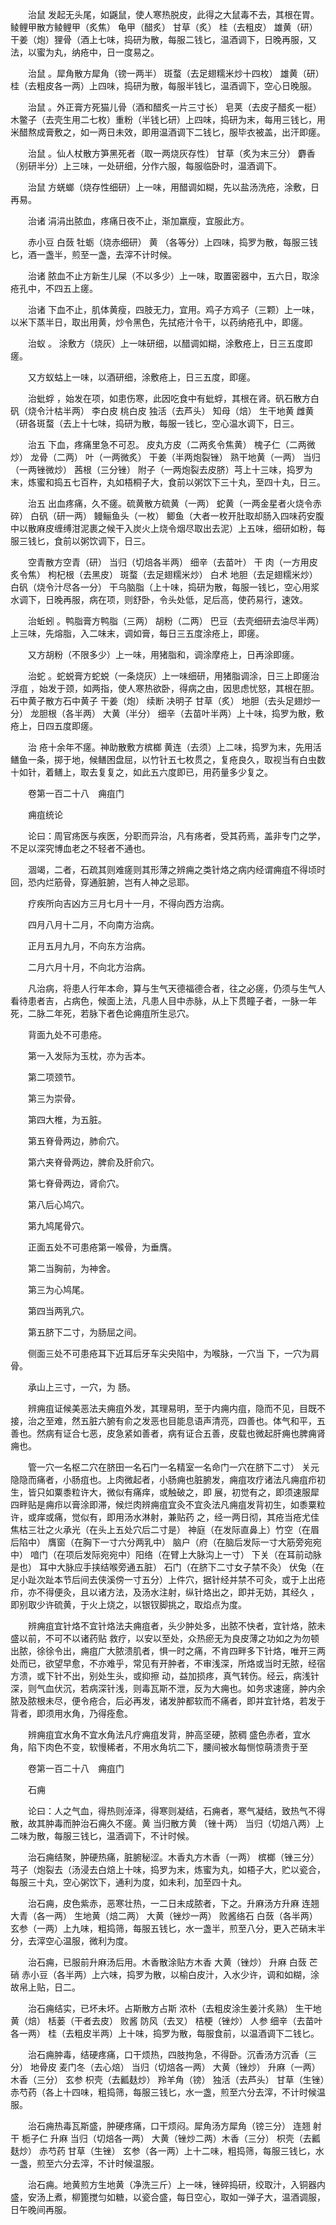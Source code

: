 <!-- { "loadSidebar": true } -->
　　治鼠 发起无头尾，如鼷鼠，使人寒热脱皮，此得之大鼠毒不去，其根在胃。鲮鲤甲散方鲮鲤甲（炙焦） 龟甲（醋炙） 甘草（炙） 桂（去粗皮） 雄黄（研） 干姜（炮）狸骨（酒上七味，捣研为散，每服二钱匕，温酒调下，日晚再服，又法，以蜜为丸，纳疮中，日一度易之。

　　治鼠 。犀角散方犀角（镑一两半） 斑蝥（去足翅糯米炒十四枚） 雄黄（研） 桂（去粗皮各一两）上四味，捣研为散，每服半钱匕，温酒调下，空心日晚服。

　　治鼠 。外正膏方死猫儿骨（酒和醋炙一片三寸长） 皂荚（去皮子醋炙一梃） 木鳖子（去壳生用二七枚）重粉（半钱匕研）上四味，捣研为末，每用三钱匕，用米醋熬成膏敷之，如一两日未效，即用温酒调下二钱匕，服毕衣被盖，出汗即瘥。

　　治鼠 。仙人杖散方笋黑死者（取一两烧灰存性） 甘草（炙为末三分） 麝香（别研半分）上三味，一处研细，分作六服，每服临卧时，温酒调下。

　　治鼠 方蜣螂（烧存性细研）上一味，用醋调如糊，先以盐汤洗疮，涂敷，日再易。

　　治诸 涓涓出脓血，疼痛日夜不止，渐加羸瘦，宜服此方。

　　赤小豆 白蔹 牡蛎（烧赤细研） 黄 （各等分）上四味，捣罗为散，每服三钱匕，酒一盏半，煎至一盏，去滓不计时候。

　　治诸 脓血不止方新生儿屎（不以多少）上一味，取置密器中，五六日，取涂疮孔中，不四五上瘥。

　　治诸 下血不止，肌体黄瘦，四肢无力，宜用。鸡子方鸡子（三颗）上一味，以米下蒸半日，取出用黄，炒令黑色，先拭疮汁令干，以药纳疮孔中，即瘥。

　　治蚁 。 涂敷方（烧灰）上一味研细，以醋调如糊，涂敷疮上，日三五度即瘥。

　　又方蚁蛄上一味，以酒研细，涂敷疮上，日三五度，即瘥。

　　治蚍蜉 ，始发在项，如患伤寒，此因吃食中有蚍蜉，其根在肾。矾石散方白矾（烧令汁枯半两） 李白皮 桃白皮 独活（去芦头） 知母（焙） 生干地黄 雌黄（研各斑蝥（去上十七味，捣研为散，每服一钱匕，空心温水调下，日三。

　　治五 下血，疼痛里急不可忍。 皮丸方皮（二两炙令焦黄） 槐子仁（二两微炒） 龙骨（二两） 叶（一两微炙） 干姜（半两炮裂锉） 熟干地黄（一两） 当归（一两锉微炒） 茜根（三分锉） 附子（一两炮裂去皮脐）芎上十三味，捣罗为末，炼蜜和捣五七百杵，丸如梧桐子大，食前以粥饮下三十丸，至四十丸，日三。

　　治五 出血疼痛，久不瘥。硫黄散方硫黄（一两） 蛇黄（一两金星者火烧令赤碎） 白矾（研一两） 鳗鲡鱼头（一枚） 鲫鱼（大者一枚开肚取却肠入四味药安腹中以散麻皮缠缚泔泥裹之候干入炭火上烧令烟尽取出去泥）上五味，细研如粉，每服三钱匕，食前以粥饮调下，日三。

　　空青散方空青（研） 当归（切焙各半两） 细辛（去苗叶） 干 肉（一方用皮炙令焦） 枸杞根（去黑皮） 斑蝥（去足翅糯米炒） 白术 地胆（去足翅糯米炒） 白矾（烧令汁尽各一分） 干乌脑脂（上十味，捣研为散，每服一钱匕，空心用浆水调下，日晚再服，病在项，则舒卧，令头处低，足后高，使药易行，速效。

　　治蚯蚓 。鸭脂膏方鸭脂（三两） 胡粉（二两） 巴豆（去壳细研去油尽半两）上三味，先熔脂，入二味末，调如膏，每日三五度涂疮上，即瘥。

　　又方胡粉（不限多少）上一味，用猪脂和，调涂摩疮上，日再涂即瘥。

　　治蛇 。蛇蜕膏方蛇蜕（一条烧灰）上一味细研，用猪脂调涂，日三上即瘥治浮疽 ，始发于颈，如两指，使人寒热欲卧，得病之由，因思虑忧怒，其根在胆。石中黄子散方石中黄子 干姜（炮） 续断 决明子 甘草（炙） 地胆（去头足翅炒一分） 龙胆根（各半两） 大黄（半分） 细辛（去苗叶半两）上十味，捣罗为散，敷疮上，日四五度即瘥。

　　治 疮十余年不瘥。神助散敷方槟榔 黄连（去须）上二味，捣罗为末，先用活鳝鱼一条，掷于地，候鳝困盘屈，以竹针五七枚贯之，复疮良久，取视当有白虫数十如针，着鳝上，取去复复之，如此五六度即已，用药量多少复之。

　　卷第一百二十八　痈疽门

　　痈疽统论

　　论曰：周官疡医与疾医，分职而异治，凡有疡者，受其药焉，盖非专门之学，不足以深究博血老之不轻者不通也。

　　涸竭，二者，石疏其则难瘥则其形薄之辨痈之类针烙之病内经谓痈疽不得顷时回，恐内烂筋骨，穿通脏腑，岂有人神之忌耶。

　　疗疾所向吉凶方三月七月十一月，不得向西方治病。

　　四月八月十二月，不向南方治病。

　　正月五月九月，不向东方治病。

　　二月六月十月，不向北方治病。

　　凡治病，将患人行年本命，算与生气天德福德合者，往之必瘥，仍须与生气人看待患者吉，占病色，候面上法，凡患人目中赤脉，从上下贯瞳子者，一脉一年死，二脉二年死，若脉下者色论痈疽所生忌穴。

　　背面九处不可患疮。

　　第一入发际为玉枕，亦为舌本。

　　第二项颈节。

　　第三为崇骨。

　　第四大椎，为五脏。

　　第五脊骨两边，肺俞穴。

　　第六夹脊骨两边，脾俞及肝俞穴。

　　第七脊骨两边，肾俞穴。

　　第八后心鸠穴。

　　第九鸠尾骨穴。

　　正面五处不可患疮第一喉骨，为垂膺。

　　第二当胸前，为神舍。

　　第三为心鸠尾。

　　第四当两乳穴。

　　第五脐下二寸，为肠屈之间。

　　侧面三处不可患疮耳下近耳后牙车尖央陷中，为喉脉，一穴当 下，一穴为肩骨。

　　承山上三寸，一穴，为 肠。

　　辨痈疽证候美恶法夫痈疽外发，其理易明，至于内痈内疽，隐而不见，目既不接，治之至难，然五脏六腑有俞之发恶也目能息语声清亮，四善也。体气和平，五善也。然病有证合七恶，皮急紧如善者，病有证合五善，皮载也微起肝痈也脾痈肾痈也。

　　管一穴一名枢二穴在脐田一名石门一名精室一名命门一穴在脐下二寸） 关元隐隐而痛者，小肠疽也。上肉微起者，小肠痈也脏腑发，痈疽攻疗诸法凡痈疽疖初生，皆只如粟黍粒许大，微似有痛痒，或触破之，即 展，初觉有之，即须速服犀四畔贴是痈疖以膏涂即滞，候烂肉辨痈疽宜灸不宜灸法凡痈疽发背初生，如黍粟粒许，或痒或痛，觉似有，即用汤水淋射，兼贴药 之，经一两日彻，其疮当疮尤佳焦枯三壮之火承光（在头上五处穴后二寸是） 神庭（在发际直鼻上）竹空（在眉后陷中） 膺窗（在胸下一寸六分两乳中） 脑户（府（在脑后发际一寸大筋旁宛宛中） 喑门（在项后发际宛宛中）阳络（在臂上大脉沟上一寸） 下关（在耳前动脉是也） 耳中大脉应手挟结喉旁通五脏） 石门（在脐下二寸女子禁不灸） 伏兔（在足小趾次趾本节后间去侠溪傍一寸五分）上件穴，据针经并禁不可灸，或于上出疮疖，亦不得便灸，且以诸方法，及汤水注射，纵针烙出之，即并无妨，其经久 ，即别取少许硫黄，于火上烧之，以银钗脚挑之，取焰点为度。

　　辨痈疽宜针烙不宜针烙法夫痈疽者，头少肿处多，出脓不快者，宜针烙，脓未盛以前，不可不以诸药贴 救疗，以安以至处，众热瘀无为良皮薄之功如之为勿顿出脓，徐徐令出，痈疽广大脓溃肌者，惧一时之痛，不肯四畔多下针烙，唯开三两处而已，欲望早愈，不亦难乎，常见有开肿者，不审浅深，所烙或当时无脓，经宿方溃，或下针不出，别处生头，或抑擦 动，益加损疼，真气转伤。经云，病浅针深，则气血伏沉，若病深针浅，则毒瓦斯不泄，反为大痈也。如务求速瘥，肿内余脓及脓根未尽，便令疮合，后必再发，诸发肿都软而不痛者，即并宜针烙，若发于背者，即须用水角，乃得痊愈。

　　辨痈疽宜水角不宜水角法凡疗痈疽发背，肿高坚硬，脓稠 盛色赤者，宜水角，陷下肉色不变，软慢稀者，不用水角坑二下，腰间被水每恻惊萌溃贵于至

　　卷第一百二十八　痈疽门

　　石痈

　　论曰：人之气血，得热则淖泽，得寒则凝结，石痈者，寒气凝结，致热气不得散，故其肿毒而肿治石痈久不瘥。黄 当归散方黄 （锉十两） 当归（切焙八两）上二味为散，每服三钱匕，温酒调下，不计时候。

　　治石痈结聚，肿硬热痛，脏腑秘涩。木香丸方木香（一两） 槟榔（锉三分） 芎子（炮裂去（汤浸去白焙上十味，捣罗为末，炼蜜为丸，如梧子大，贮以瓷合，每服三十丸，空心粥饮下，通利为度，如未利，加至四十丸。

　　治石痈，皮色紫赤，恶寒壮热，一二日未成脓者，下之。升麻汤方升麻 连翘 大青（各一两） 生地黄（焙二两） 大黄（锉炒一两） 败酱络石 白蔹（各半两） 玄参（一两）上九味，粗捣筛，每服五钱匕，水一盏半，煎至八分，更入芒硝末半分，去滓空心温服，微利为度。

　　治石痈，已服前升麻汤后用。木香散涂贴方木香 大黄（锉炒） 升麻 白蔹 芒硝 赤小豆（各半两）上六味，捣罗为散，以榆白皮汁，入水少许，调和如糊，涂故帛上贴，日二。

　　治石痈结实，已坏未坏。占斯散方占斯 浓朴（去粗皮涂生姜汁炙熟） 生干地黄（焙） 栝蒌（干者去皮） 败酱 防风（去叉） 桔梗（锉炒） 人参 细辛（去苗叶各一两） 桂（去粗皮半两）上十味，捣罗为散，每服食前，以温酒调下二钱匕。

　　治石痈肿毒，结硬疼痛，口干烦热，四肢拘急，不得卧。沉香汤方沉香（三分） 地骨皮 麦门冬（去心焙） 当归（切焙各一两） 大黄（锉炒） 升麻（一两）木香（三分） 玄参 枳壳（去瓤麸炒） 羚羊角（镑） 独活（去芦头） 甘草（生锉）赤芍药（各上十四味，粗捣筛，每服三钱匕，水一盏，煎至六分去滓，不计时候温服。

　　治石痈热毒瓦斯盛，肿硬疼痛，口干烦闷。犀角汤方犀角（镑三分） 连翘 射干 栀子仁 升麻 当归（切焙各一两） 大黄（锉炒二两）木香（三分） 枳壳（去瓤麸炒） 赤芍药 甘草（生锉） 玄参（各一两）上十二味，粗捣筛，每服三钱匕，水一盏，煎至六分去滓，不计时候温服。

　　治石痈。地黄煎方生地黄（净洗三斤）上一味，锉碎捣研，绞取汁，入铜器内盛，安汤上煮，柳篦搅匀如糖，以瓷合盛，每日空心，取如一弹子大，温酒调服，日午晚间再服。

